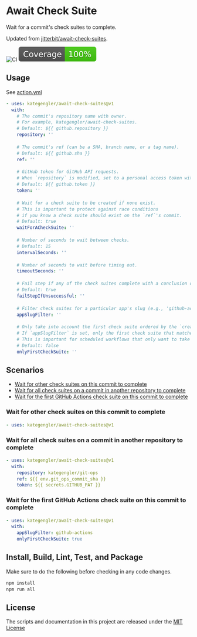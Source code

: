 # Await Check Suite

Wait for a commit's check suites to complete.

Updated from
[jitterbit/await-check-suites](https://github.com/jitterbit/await-check-suites).

![CI](https://github.com/actions/kategengler/await-check-suites/workflows/ci.yml/badge.svg)
[![Coverage](./badges/coverage.svg)](./badges/coverage.svg)

## Usage

See [action.yml](action.yml)

```yaml
- uses: kategengler/await-check-suites@v1
  with:
    # The commit's repository name with owner.
    # For example, kategengler/await-check-suites.
    # Default: ${{ github.repository }}
    repository: ''

    # The commit's ref (can be a SHA, branch name, or a tag name).
    # Default: ${{ github.sha }}
    ref: ''

    # GitHub token for GitHub API requests.
    # When `repository` is modified, set to a personal access token with access to `repository`.
    # Default: ${{ github.token }}
    token: ''

    # Wait for a check suite to be created if none exist.
    # This is important to protect against race conditions
    # if you know a check suite should exist on the `ref`'s commit.
    # Default: true
    waitForACheckSuite: ''

    # Number of seconds to wait between checks.
    # Default: 15
    intervalSeconds: ''

    # Number of seconds to wait before timing out.
    timeoutSeconds: ''

    # Fail step if any of the check suites complete with a conclusion other than 'success'.
    # Default: true
    failStepIfUnsuccessful: ''

    # Filter check suites for a particular app's slug (e.g., 'github-actions').
    appSlugFilter: ''

    # Only take into account the first check suite ordered by the `created_at` timestamp.
    # If `appSlugFilter` is set, only the first check suite that matches the app's slug is taken into account.
    # This is important for scheduled workflows that only want to take into account pushed workflows.
    # Default: false
    onlyFirstCheckSuite: ''
```

## Scenarios

- [Wait for other check suites on this commit to complete](#wait-for-other-check-suites-on-this-commit-to-complete)
- [Wait for all check suites on a commit in another repository to complete](#wait-for-all-check-suites-on-a-commit-in-another-repository-to-complete)
- [Wait for the first GitHub Actions check suite on this commit to complete](#wait-for-the-first-gitHub-actions-check-suite-on-this-commit-to-complete)

### Wait for other check suites on this commit to complete

```yaml
- uses: kategengler/await-check-suites@v1
```

### Wait for all check suites on a commit in another repository to complete

```yaml
- uses: kategengler/await-check-suites@v1
  with:
    repository: kategengler/git-ops
    ref: ${{ env.git_ops_commit_sha }}
    token: ${{ secrets.GITHUB_PAT }}
```

### Wait for the first GitHub Actions check suite on this commit to complete

```yaml
- uses: kategengler/await-check-suites@v1
  with:
    appSlugFilter: github-actions
    onlyFirstCheckSuite: true
```

## Install, Build, Lint, Test, and Package

Make sure to do the following before checking in any code changes.

```bash
npm install
npm run all
```

## License

The scripts and documentation in this project are released under the
[MIT License](LICENSE)
